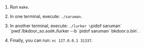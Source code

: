 1. Run `make`.

2. In one terminal, execute: `./saruman`.

3. In another terminal, execute: `./lurker \`pidof saruman\` \`pwd\`/bkdoor_so.so` OR `./lurker --b \`pidof saruman\` bkdoor.o.bin`.

4. Finally, you can run: `nc 127.0.0.1 31337`.


